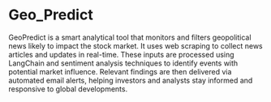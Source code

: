 # Geo_Predict
GeoPredict is a smart analytical tool that monitors and filters geopolitical news likely to impact the stock market. It uses web scraping to collect news articles and updates in real-time. These inputs are processed using LangChain and sentiment analysis techniques to identify events with potential market influence. Relevant findings are then delivered via automated email alerts, helping investors and analysts stay informed and responsive to global developments.
